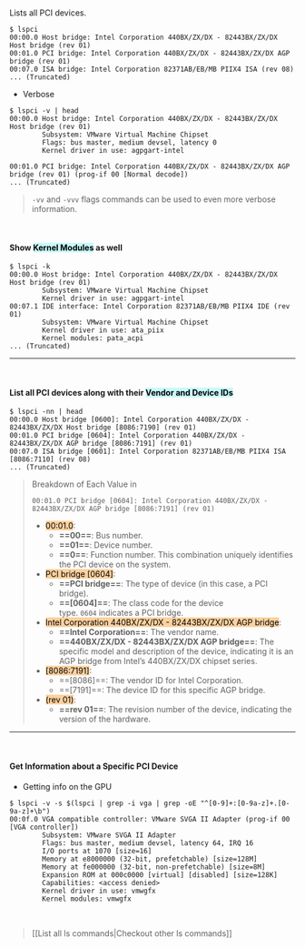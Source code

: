 </br>

Lists all PCI devices.

```shell ln:False
$ lspci
00:00.0 Host bridge: Intel Corporation 440BX/ZX/DX - 82443BX/ZX/DX Host bridge (rev 01)
00:01.0 PCI bridge: Intel Corporation 440BX/ZX/DX - 82443BX/ZX/DX AGP bridge (rev 01)
00:07.0 ISA bridge: Intel Corporation 82371AB/EB/MB PIIX4 ISA (rev 08)
... (Truncated)
```

- Verbose
```shell ln:False
$ lspci -v | head
00:00.0 Host bridge: Intel Corporation 440BX/ZX/DX - 82443BX/ZX/DX Host bridge (rev 01)
        Subsystem: VMware Virtual Machine Chipset
        Flags: bus master, medium devsel, latency 0
        Kernel driver in use: agpgart-intel

00:01.0 PCI bridge: Intel Corporation 440BX/ZX/DX - 82443BX/ZX/DX AGP bridge (rev 01) (prog-if 00 [Normal decode])
... (Truncated)
```

> `-vv` and `-vvv` flags commands can be used to even more verbose information.

</br>

#### Show <mark style="background: #ABF7F7A6;">Kernel Modules</mark> as well

```shell ln:False
$ lspci -k
00:00.0 Host bridge: Intel Corporation 440BX/ZX/DX - 82443BX/ZX/DX Host bridge (rev 01)
        Subsystem: VMware Virtual Machine Chipset
        Kernel driver in use: agpgart-intel
00:07.1 IDE interface: Intel Corporation 82371AB/EB/MB PIIX4 IDE (rev 01)
        Subsystem: VMware Virtual Machine Chipset
        Kernel driver in use: ata_piix
        Kernel modules: pata_acpi
... (Truncated)
```

---

</br>

#### List all PCI devices along with their <mark style="background: #ABF7F7A6;">Vendor and Device IDs</mark>

```shell ln:False
$ lspci -nn | head
00:00.0 Host bridge [0600]: Intel Corporation 440BX/ZX/DX - 82443BX/ZX/DX Host bridge [8086:7190] (rev 01)
00:01.0 PCI bridge [0604]: Intel Corporation 440BX/ZX/DX - 82443BX/ZX/DX AGP bridge [8086:7191] (rev 01)
00:07.0 ISA bridge [0601]: Intel Corporation 82371AB/EB/MB PIIX4 ISA [8086:7110] (rev 08)
... (Truncated)
```

> Breakdown of Each Value in
> 
> ```shell ln:False
> 00:01.0 PCI bridge [0604]: Intel Corporation 440BX/ZX/DX - 82443BX/ZX/DX AGP bridge [8086:7191] (rev 01)
> ```
> 
> - <mark style="background: #FFB86CA6; color: black;">00:01.0</mark>:
>     - **==00==**: Bus number.
>     - **==01==**: Device number.
>     - **==0==**: Function number. This combination uniquely identifies the PCI device on the system.
> -  <mark style="background: #FFB86CA6; color: black;">PCI bridge [0604]</mark>:
>     - **==PCI bridge==**: The type of device (in this case, a PCI bridge).
>     - **==[0604]==**: The class code for the device type. `0604` indicates a PCI bridge.
> -  <mark style="background: #FFB86CA6; color: black;">Intel Corporation 440BX/ZX/DX - 82443BX/ZX/DX AGP bridge</mark>:
>     - **==Intel Corporation==**: The vendor name.
>     - **==440BX/ZX/DX - 82443BX/ZX/DX AGP bridge==**: The specific model and description of the device, indicating it is an AGP bridge from Intel’s 440BX/ZX/DX chipset series.
> - <mark style="background: #FFB86CA6; color: black;">[8086:7191]</mark>:
>     - ==[8086]==: The vendor ID for Intel Corporation.
>     - ==[7191]==: The device ID for this specific AGP bridge.
> - <mark style="background: #FFB86CA6; color: black;">(rev 01)</mark>:
>     - **==rev 01==**: The revision number of the device, indicating the version of the hardware.

---

</br>

#### Get Information about a Specific PCI Device
- Getting info on the GPU
```shell ln:False
$ lspci -v -s $(lspci | grep -i vga | grep -oE "^[0-9]+:[0-9a-z]+.[0-9a-z]+\b")
00:0f.0 VGA compatible controller: VMware SVGA II Adapter (prog-if 00 [VGA controller])
        Subsystem: VMware SVGA II Adapter
        Flags: bus master, medium devsel, latency 64, IRQ 16
        I/O ports at 1070 [size=16]
        Memory at e8000000 (32-bit, prefetchable) [size=128M]
        Memory at fe000000 (32-bit, non-prefetchable) [size=8M]
        Expansion ROM at 000c0000 [virtual] [disabled] [size=128K]
        Capabilities: <access denied>
        Kernel driver in use: vmwgfx
        Kernel modules: vmwgfx
```

</br>

> [[List all ls commands|Checkout other ls commands]]